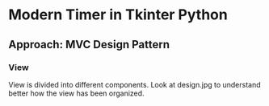 # Modern Timer in Tkinter Python

## Approach: MVC Design Pattern

### View

View is divided into different components. 
Look at design.jpg to understand better how the view has been organized.
